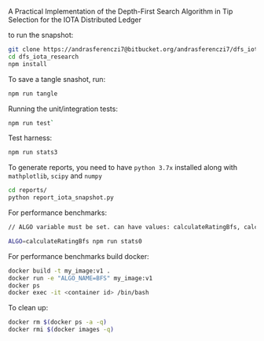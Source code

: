 A Practical Implementation of the Depth-First Search Algorithm in Tip Selection for the IOTA Distributed Ledger

to run the snapshot: 

```sh
git clone https://andrasferenczi7@bitbucket.org/andrasferenczi7/dfs_iota_research.git
cd dfs_iota_research
npm install
```

To save a tangle snashot, run: 
```sh
npm run tangle
```

Running the unit/integration tests:

```sh
npm run test`
```

Test harness:

```sh
npm run stats3
```

To generate reports, you need to have `python 3.7x` installed along with `mathplotlib`, `scipy` and `numpy`
```sh
cd reports/
python report_iota_snapshot.py
```

For performance benchmarks:
```sh
// ALGO variable must be set. can have values: calculateRatingBfs, calculateRatingDfs

ALGO=calculateRatingBfs npm run stats0
```

For performance benchmarks build docker:

```sh
docker build -t my_image:v1 .
docker run -e "ALGO_NAME=BFS" my_image:v1
docker ps
docker exec -it <container id> /bin/bash
```

To clean up:

```sh
docker rm $(docker ps -a -q)
docker rmi $(docker images -q)
```










